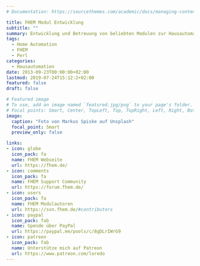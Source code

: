```yaml
---
# Documentation: https://sourcethemes.com/academic/docs/managing-content/

title: FHEM Modul Entwicklung
subtitle: ""
summary: Entwicklung und Betreuung von beliebten Modulen zur Hausautomatisierung
tags:
  - Home Automation
  - FHEM
  - Perl
categories:
  - Hausautomation
date: 2013-09-23T00:00:00+02:00
lastmod: 2019-07-24T15:12:2+02:00
featured: false
draft: false

# Featured image
# To use, add an image named `featured.jpg/png` to your page's folder.
# Focal points: Smart, Center, TopLeft, Top, TopRight, Left, Right, BottomLeft, Bottom, BottomRight.
image:
  caption: "Foto von Markus Spiske auf Unsplash"
  focal_point: Smart
  preview_only: false

links:
- icon: globe
  icon_pack: fa
  name: FHEM Webseite
  url: https://fhem.de/
- icon: comments
  icon_pack: fa
  name: FHEM Support Community
  url: https://forum.fhem.de/
- icon: users
  icon_pack: fa
  name: FHEM Modulautoren
  url: https://svn.fhem.de/#contributors
- icon: paypal
  icon_pack: fab
  name: Spende über PayPal
  url: https://paypal.me/pools/c/8gDLrIWrG9
- icon: patreon
  icon_pack: fab
  name: Unterstütze mich auf Patreon
  url: https://www.patreon.com/loredo
---
```


